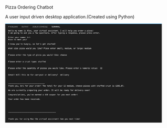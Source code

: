 Pizza Ordering Chatbot



A user input driven desktop application.(Created using Python)


![](Console-App-Two-1-output.png)

